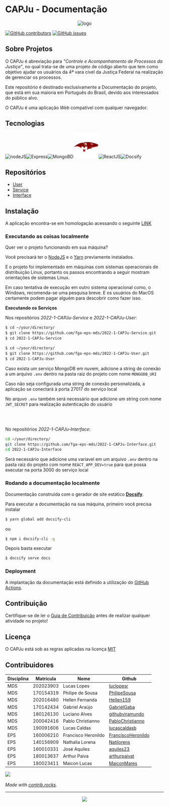 # CAPJu - Documentação

<div align="center">
  <img src="https://i.imgur.com/0KsqIUe.png" alt="logo">
</div>

[![GitHub contributors](https://img.shields.io/badge/all%20contributors-12-orange?style=flat-square)](https://github.com/fga-eps-mds/2022-1-CAPJu-Doc/graphs/contributors) [![GitHub issues](https://img.shields.io/github/issues/fga-eps-mds/2022-1-CAPJu-Doc?style=flat-square)](https://github.com/fga-eps-mds/2022-1-CAPJu-Doc/issues)

## Sobre Projetos

O CAPJu é abreviação para _"Controle e Acompanhamento de Processos da Justiça"_, no qual trata-se de uma projeto de código aberto que tem como objetivo ajudar os usuários da 4ª vara cível da Justiça Federal na realização de gerenciar os processos.

Este repositório é destinado exclusivamente a Documentação do projeto, que está em sua maioria em Português do Brasil, devido aos interessados do público alvo.

O CAPJu é uma aplicação _Web_ compatível com qualquer navegador.

## Tecnologias

<img src="https://www.logigroup.com/images/modules/technologies/framework/nodejs.gif" alt="nodeJS" height="50" width="100"/><img src="https://i.imgur.com/0KUZgRP.png
" alt="Express" height="50" width="100"/><img src="https://logos-download.com/wp-content/uploads/2016/09/MongoDB_logo_Mongo_DB.png" alt="MongoBD" height="50" width="100"/><img src="https://raw.githubusercontent.com/github/explore/80688e429a7d4ef2fca1e82350fe8e3517d3494d/topics/mongoose/mongoose.png" alt="Mogoose" height="80" width="auto"/><img src="https://media0.giphy.com/media/hUL5gdlvDgtRbOElZS/giphy.gif?cid=790b7611864543b94b67676a6e42c9c1e436b83b9bdbdf15&rid=giphy.gif&ct=s" alt="ReactJS" height="70" width="110"/><img src="https://avatars.githubusercontent.com/u/40133106?s=200&v=4" alt="Docsify" height="60" width="auto"/>

## Repositórios

- [User](https://github.com/fga-eps-mds/2022-1-CAPJu-User)
- [Service](https://github.com/fga-eps-mds/2022-1-CAPJu-Service)
- [Interface](https://github.com/fga-eps-mds/2022-1-CAPJu-Interface)

## Instalação

A aplicação encontra-se em homologação acessando o seguinte [LINK](https://capju.vercel.app/)

### Executando as coisas localmente

Quer ver o projeto funcionando em sua máquina?

Você precisará ter o [NodeJS](https://nodejs.org/en/) e o [Yarn](https://yarnpkg.com/) previamente instalados.

E o projeto foi implementado em máquinas com sistemas operacionais de distribuição Linux, portanto os passos encontrando a seguir mostram orientações de sistemas Linux.

Em caso tentativa de execução em outro sistema operacional como, o Windows, recomenda-se uma pesquisa breve. E os usuários do MacOS certamente podem pagar alguém para descobrir como fazer isso.

**Executando os Serviços**

Nos repositórios _2022-1-CAPJu-Service_ e _2022-1-CAPJu-User_:

```bash
$ cd ~/your/directory/
$ git clone https://github.com/fga-eps-mds/2022-1-CAPJu-Service.git
$ cd 2022-1-CAPJu-Service
```

```bash
$ cd ~/your/directory/
$ git clone https://github.com/fga-eps-mds/2022-1-CAPJu-User.git
$ cd 2022-1-CAPJu-User
```

Caso exista um serviço MongoDB em nuvem, adicione a string de conexão a um arquivo `.env` dentro na pasta raiz do projeto com nome `MONGODB_URI`

Caso não seja configurada uma string de conexão personalizada, a aplicação se conectará à porta 27017 do serviço local

No arquvo `.env` também será necessário que adicione um string com nome `JWT_SECRET` para realização autenticação do usuário

<br>
<br>

No repositórios _2022-1-CAPJu-Interface_:

```bash
cd ~/your/directory/
git clone https://github.com/fga-eps-mds/2022-1-CAPJu-Interface.git
cd 2022-1-CAPJu-Interface
```

Será necessário que adicione uma variavel em um arquivo `.env` dentro na pasta raiz do projeto com nome `REACT_APP_DEV=true` para que possa executar na porta 3000 do serviço local

### Rodando a documentação localmente

Documentação construida com o gerador de site estático [**Docsify**](https://docsify.js.org/#/).

Para executar a documentação na sua máquina, primeiro você precisa instalar

```bash
$ yarn global add docsify-cli
```

ou

```bash
$ npm i docsify-cli -g
```

Depois basta executar

```bash
$ docsify serve docs
```

### Deployment

A implantação da documentação está definido a utilização do [GitHub Actions](https://github.com/fga-eps-mds/2022-1-CAPJu-Doc/actions).

## Contribuição

Certifique-se de ler o [Guia de Contribuição](https://github.com/fga-eps-mds/2022-1-CAPJu-Doc/blob/main/.github/CONTRIBUTING.md) antes de realizar qualquer atividade no projeto!

## Licença

O CAPJu está sob as regras aplicadas na licença [MIT](https://github.com/fga-eps-mds/2022-1-CAPJu-Doc/blob/main/LICENSE)

## Contribuidores

| Disciplina | Matrícula | Nome                | Github                                                      |
| ---------- | --------- | ------------------- | ----------------------------------------------------------- |
| MDS        | 202023903 | Lucas Lopes         | [luclopesr](https://github.com/luclopesr)                   |
| MDS        | 170154319 | Philipe de Sousa    | [PhilipeSousa](https://github.com/PhilipeSousa)             |
| MDS        | 202016480 | Hellen Fernanda     | [Hellen159](https://github.com/Hellen159)                   |
| MDS        | 170142434 | Gabriel Araújo      | [GabrielGaba](https://github.com/GabrielGaba)               |
| MDS        | 180126130 | Luciano Alves       | [githubviramundo](https://github.com/githubviramundo)       |
| MDS        | 200042416 | Pablo Christianno   | [PabloChristianno](https://github.com/PabloChristianno)     |
| MDS        | 190091606 | Lucas Caldas        | [lucascaldasb](https://github.com/lucascaldasb)             |
| EPS        | 160006210 | Francisco Heronildo | [FranciscoHeronildo](https://github.com/FranciscoHeronildo) |
| EPS        | 140156909 | Nathalia Lorena     | [Natilorens](https://github.com/Natilorens)                 |
| EPS        | 160010331 | José Aquiles        | [aquiles23](https://github.com/aquiles23)                   |
| EPS        | 180013637 | Arthur Paiva        | [arthurpaivat](https://github.com/ArthurPaivaT)             |
| EPS        | 180023411 | Maicon Lucas        | [MaiconMares](https://github.com/MaiconMares)               |

<a href="https://github.com/fga-eps-mds/2022-1-CAPJu-Doc/graphs/contributors">
  <img src="https://contrib.rocks/image?repo=fga-eps-mds/2022-1-CAPJu-Interface" />
</a>

_Made with [contrib.rocks](https://contrib.rocks)._

---

<p align="center"><a href="https://fga.unb.br" target="_blank"><img width="230"src="https://4.bp.blogspot.com/-0aa6fAFnSnA/VzICtBQgciI/AAAAAAAARn4/SxVsQPFNeE0fxkCPVgMWbhd5qIEAYCMbwCLcB/s1600/unb-gama.png"></a></p>
